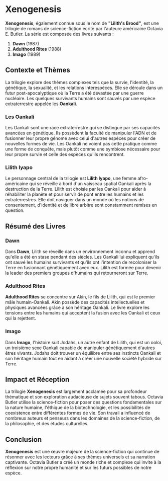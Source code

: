 # Xenogenesis

**Xenogenesis**, également connue sous le nom de **"Lilith's Brood"**, est une trilogie de romans de science-fiction écrite par l'auteure américaine Octavia E. Butler. La série est composée des livres suivants :

1. **Dawn** (1987)
2. **Adulthood Rites** (1988)
3. **Imago** (1989)

## Contexte et Thèmes

La trilogie explore des thèmes complexes tels que la survie, l'identité, la génétique, la sexualité, et les relations interespèces. Elle se déroule dans un futur post-apocalyptique où la Terre a été dévastée par une guerre nucléaire. Les quelques survivants humains sont sauvés par une espèce extraterrestre appelée les **Oankali**.

### Les Oankali

Les Oankali sont une race extraterrestre qui se distingue par ses capacités avancées en génétique. Ils possèdent la faculté de manipuler l'ADN et de fusionner leur propre génome avec celui d'autres espèces pour créer de nouvelles formes de vie. Les Oankali ne voient pas cette pratique comme une forme de conquête, mais plutôt comme une symbiose nécessaire pour leur propre survie et celle des espèces qu'ils rencontrent.

### Lilith Iyapo

Le personnage central de la trilogie est **Lilith Iyapo**, une femme afro-américaine qui se réveille à bord d'un vaisseau spatial Oankali après la destruction de la Terre. Lilith est choisie par les Oankali pour aider à réhabiliter la planète et pour servir de pont entre les humains et les extraterrestres. Elle doit naviguer dans un monde où les notions de consentement, d'identité et de libre arbitre sont constamment remises en question.

## Résumé des Livres

### Dawn

Dans **Dawn**, Lilith se réveille dans un environnement inconnu et apprend qu'elle a été en stase pendant des siècles. Les Oankali lui expliquent qu'ils ont sauvé les humains survivants et qu'ils ont l'intention de recoloniser la Terre en fusionnant génétiquement avec eux. Lilith est formée pour devenir la leader des premiers groupes d'humains qui retourneront sur Terre.

### Adulthood Rites

**Adulthood Rites** se concentre sur Akin, le fils de Lilith, qui est le premier mâle humain-Oankali. Akin possède des capacités intellectuelles et physiques avancées grâce à son héritage Oankali. Le livre explore les tensions entre les humains qui acceptent la fusion avec les Oankali et ceux qui la rejettent.

### Imago

Dans **Imago**, l'histoire suit Jodahs, un autre enfant de Lilith, qui est un ooloi, un troisième sexe Oankali capable de manipuler génétiquement d'autres êtres vivants. Jodahs doit trouver un équilibre entre ses instincts Oankali et son héritage humain tout en aidant à créer une nouvelle société hybride sur Terre.

## Impact et Réception

La trilogie **Xenogenesis** est largement acclamée pour sa profondeur thématique et son exploration audacieuse de sujets souvent tabous. Octavia Butler utilise la science-fiction pour poser des questions fondamentales sur la nature humaine, l'éthique de la biotechnologie, et les possibilités de coexistence entre différentes formes de vie. Son travail a influencé de nombreux auteurs et penseurs dans les domaines de la science-fiction, de la philosophie, et des études culturelles.

## Conclusion

**Xenogenesis** est une œuvre majeure de la science-fiction qui continue de résonner avec les lecteurs grâce à ses thèmes universels et sa narration captivante. Octavia Butler a créé un monde riche et complexe qui invite à la réflexion sur notre propre humanité et sur les futurs possibles de notre espèce.